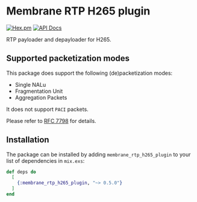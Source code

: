 # Membrane RTP H265 plugin

[![Hex.pm](https://img.shields.io/hexpm/v/membrane_rtp_h265_plugin.svg)](https://hex.pm/packages/membrane_rtp_h265_plugin)
[![API Docs](https://img.shields.io/badge/api-docs-yellow.svg?style=flat)](https://hexdocs.pm/membrane_rtp_h265_plugin/)

RTP payloader and depayloader for H265.

## Supported packetization modes

This package does support the following (de)packetization modes:
  * Single NALu
  * Fragmentation Unit
  * Aggregation Packets

It does not support `PACI` packets.

Please refer to [RFC 7798](https://tools.ietf.org/html/rfc7798) for details.


## Installation

The package can be installed by adding `membrane_rtp_h265_plugin` to your list of dependencies in `mix.exs`:

```elixir
def deps do
  [
    {:membrane_rtp_h265_plugin, "~> 0.5.0"}
  ]
end
```

